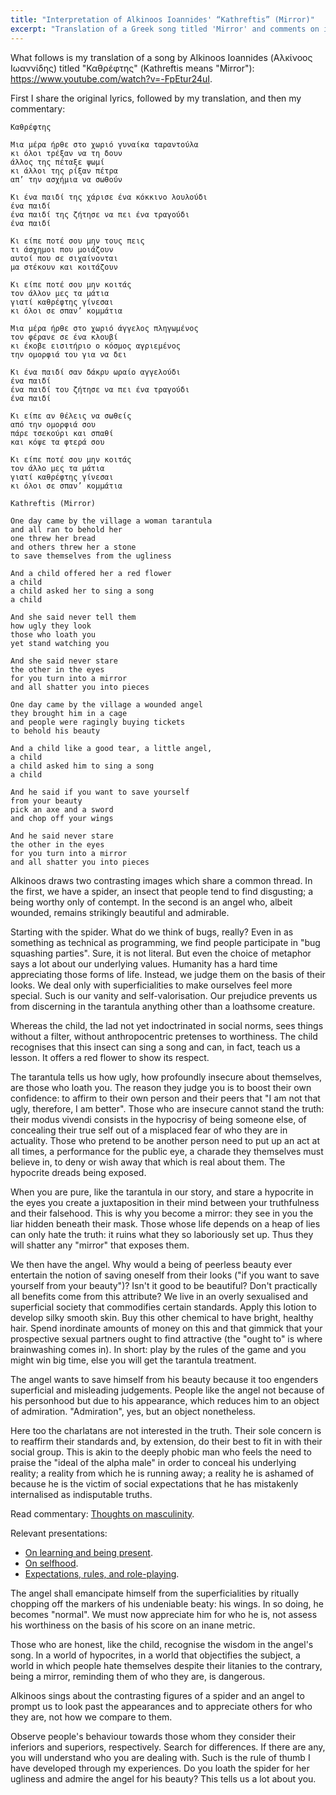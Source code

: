 ```yaml
---
title: "Interpretation of Alkinoos Ioannides' “Kathreftis” (Mirror)"
excerpt: "Translation of a Greek song titled 'Mirror' and comments on its meaning."
---
```


What follows is my translation of a song by Alkinoos Ioannides (Αλκίνοος
Ιωαννίδης) titled "Καθρέφτης" (Kathreftis means "Mirror"):
<https://www.youtube.com/watch?v=-FpEtur24uI>.

First I share the original lyrics, followed by my translation, and then
my commentary:

```
Καθρέφτης

Μια μέρα ήρθε στο χωριό γυναίκα ταραντούλα
κι όλοι τρέξαν να τη δουν
άλλος της πέταξε ψωμί
κι άλλοι της ρίξαν πέτρα
απ’ την ασχήμια να σωθούν

Κι ένα παιδί της χάρισε ένα κόκκινο λουλούδι
ένα παιδί
ένα παιδί της ζήτησε να πει ένα τραγούδι
ένα παιδί

Κι είπε ποτέ σου μην τους πεις
τι άσχημοι που μοιάζουν
αυτοί που σε σιχαίνονται
μα στέκουν και κοιτάζουν

Κι είπε ποτέ σου μην κοιτάς
τον άλλον μες τα μάτια
γιατί καθρέφτης γίνεσαι
κι όλοι σε σπαν’ κομμάτια

Μια μέρα ήρθε στο χωριό άγγελος πληγωμένος
τον φέρανε σε ένα κλουβί
κι έκοβε εισιτήριο ο κόσμος αγριεμένος
την ομορφιά του για να δει

Κι ένα παιδί σαν δάκρυ ωραίο αγγελούδι
ένα παιδί
ένα παιδί του ζήτησε να πει ένα τραγούδι
ένα παιδί

Κι είπε αν θέλεις να σωθείς
από την ομορφιά σου
πάρε τσεκούρι και σπαθί
και κόψε τα φτερά σου

Κι είπε ποτέ σου μην κοιτάς
τον άλλο μες τα μάτια
γιατί καθρέφτης γίνεσαι
κι όλοι σε σπαν’ κομμάτια
```

```
Kathreftis (Mirror)

One day came by the village a woman tarantula
and all ran to behold her
one threw her bread
and others threw her a stone
to save themselves from the ugliness

And a child offered her a red flower
a child
a child asked her to sing a song
a child

And she said never tell them
how ugly they look
those who loath you
yet stand watching you

And she said never stare
the other in the eyes
for you turn into a mirror
and all shatter you into pieces

One day came by the village a wounded angel
they brought him in a cage
and people were ragingly buying tickets
to behold his beauty

And a child like a good tear, a little angel,
a child
a child asked him to sing a song
a child

And he said if you want to save yourself
from your beauty
pick an axe and a sword
and chop off your wings

And he said never stare
the other in the eyes
for you turn into a mirror
and all shatter you into pieces
```

Alkinoos draws two contrasting images which share a common thread.  In
the first, we have a spider, an insect that people tend to find
disgusting; a being worthy only of contempt.  In the second is an angel
who, albeit wounded, remains strikingly beautiful and admirable.

Starting with the spider.  What do we think of bugs, really?  Even in as
something as technical as programming, we find people participate in
"bug squashing parties".  Sure, it is not literal.  But even the choice
of metaphor says a lot about our underlying values.  Humanity has a hard
time appreciating those forms of life.  Instead, we judge them on the
basis of their looks.  We deal only with superficialities to make
ourselves feel more special.  Such is our vanity and self-valorisation.
Our prejudice prevents us from discerning in the tarantula anything
other than a loathsome creature.

Whereas the child, the lad not yet indoctrinated in social norms, sees
things without a filter, without anthropocentric pretenses to
worthiness.  The child recognises that this insect can sing a song and
can, in fact, teach us a lesson.  It offers a red flower to show its
respect.

The tarantula tells us how ugly, how profoundly insecure about
themselves, are those who loath you.  The reason they judge you is to
boost their own confidence: to affirm to their own person and their
peers that "I am not that ugly, therefore, I am better".  Those who are
insecure cannot stand the truth: their modus vivendi consists in the
hypocrisy of being someone else, of concealing their true self out of a
misplaced fear of who they are in actuality.  Those who pretend to be
another person need to put up an act at all times, a performance for the
public eye, a charade they themselves must believe in, to deny or wish
away that which is real about them.  The hypocrite dreads being exposed.

When you are pure, like the tarantula in our story, and stare a
hypocrite in the eyes you create a juxtaposition in their mind between
your truthfulness and their falsehood.  This is why you become a mirror:
they see in you the liar hidden beneath their mask.  Those whose life
depends on a heap of lies can only hate the truth: it ruins what they so
laboriously set up.  Thus they will shatter any "mirror" that exposes
them.

We then have the angel.  Why would a being of peerless beauty ever
entertain the notion of saving oneself from their looks ("if you want to
save yourself from your beauty")?  Isn't it good to be beautiful?  Don't
practically all benefits come from this attribute?  We live in an overly
sexualised and superficial society that commodifies certain standards.
Apply this lotion to develop silky smooth skin.  Buy this other chemical
to have bright, healthy hair.  Spend inordinate amounts of money on this
and that gimmick that your prospective sexual partners ought to find
attractive (the "ought to" is where brainwashing comes in).  In short:
play by the rules of the game and you might win big time, else you will
get the tarantula treatment.

The angel wants to save himself from his beauty because it too engenders
superficial and misleading judgements.  People like the angel not
because of his personhood but due to his appearance, which reduces him
to an object of admiration.  "Admiration", yes, but an object
nonetheless.

Here too the charlatans are not interested in the truth.  Their sole
concern is to reaffirm their standards and, by extension, do their best
to fit in with their social group.  This is akin to the deeply phobic
man who feels the need to praise the "ideal of the alpha male" in order
to conceal his underlying reality; a reality from which he is running
away; a reality he is ashamed of because he is the victim of social
expectations that he has mistakenly internalised as indisputable truths.

Read commentary: [Thoughts on
masculinity](https://protesilaos.com/commentary/2022-06-20-thoughts-masculinity/).

Relevant presentations:

* [On learning and being present](https://protesilaos.com/books/2022-06-25-knowledge-presence/).
* [On selfhood](https://protesilaos.com/books/2022-05-31-selfhood/).
* [Expectations, rules, and role-playing](https://protesilaos.com/books/2022-05-03-expectations-rules-roles/).

The angel shall emancipate himself from the superficialities by ritually
chopping off the markers of his undeniable beaty: his wings.  In so
doing, he becomes "normal".  We must now appreciate him for who he is,
not assess his worthiness on the basis of his score on an inane metric.

Those who are honest, like the child, recognise the wisdom in the
angel's song.  In a world of hypocrites, in a world that objectifies the
subject, a world in which people hate themselves despite their litanies
to the contrary, being a mirror, reminding them of who they are, is
dangerous.

Alkinoos sings about the contrasting figures of a spider and an angel to
prompt us to look past the appearances and to appreciate others for who
they are, not how we compare to them.

Observe people's behaviour towards those whom they consider their
inferiors and superiors, respectively.  Search for differences.  If
there are any, you will understand who you are dealing with.  Such is
the rule of thumb I have developed through my experiences.  Do you loath
the spider for her ugliness and admire the angel for his beauty?  This
tells us a lot about you.

